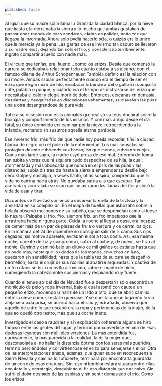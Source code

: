 ```yaml
---
published: false
---
```

Al igual que su madre solía llamar a Granada la ciudad blanca, por la nieve que hasta ella derramaba la sierra y lo mucho que ambas gustaban de pasear cada recodo de esos senderos, ebrios de palidez, cada vez que llegaba la invernada. Ahora solo podía hacerlo sola, o quizás era lo único que le merecía ya la pena. Las garras de ese invierno tan oscuro se llevaron a su madre lejos, dejando tan solo el frío, y consideraba terriblemente ingrato compartir aquello con nadie más. 

El vínculo que tenían, era, bueno… como los erizos. Desde que comenzó la carrera se dedicaba a relacionar todo cuanto estaba a su alcance con el famoso dilema de Arthur Schopenhauer. También definió así la relación con su madre. Ambas sabían perfectamente cuándo era el tiempo de ser el erizo que elegía morir de frío, enarbolar la bandera del orgullo sin compartir café, palabra o porqué; y cuándo era el tiempo de disfrazarse del erizo que necesitaba el calor y elegía morir de dolor. Entonces, cercanas en demasía, despiertas y desgarradas en discusiones vehementes, se clavaban las púas una a otra desangrándose de pura vida.

Tal era su obsesión con esos animales que realizó su tesis doctoral sobre la biología y comportamiento de los mismos. Y con más arrojo desde el día fatal, su único cometido era caminar por la nieve, retrocediendo a la infancia, recitando en susurros aquella eterna parábola. 

Ese invierno frío, más frío del que nadie hoy pueda recordar, tiñó la ciudad blanca de negro con el polen de la enfermedad. Los más sensatos se protegían de este cubriendo sus bocas; los que menos, cubrían sus ojos. Como más tarde supo, la madre cayó presa de ese mal. Enfermó de forma tan súbita y voraz que ni siquiera pudo despedirse de su hija, la cual, atormentada y más obcecada que nunca en el país de las púas y las distancias, subía día tras día hasta la sierra a emprender su desfile bajo cero. Golpe y nostalgia, a veces llanto, otras suspiro, comprendió que la vida no camina hacia atrás. No quedaba patria a la que escapar. Tan acertada y acorralada se supo que se avivaron las llamas del frío y sintió la vida de usar y tirar.

Días antes de Navidad comenzó a observar la mella de la tristeza y la ansiedad en su complexión. En el mapa de huellas que esbozaba sobre la helada observó mechones de su cabello, que se desprendían como si fuese lo natural. Palpaba el frío, frío, siempre frío, un frío impetuoso que la arrastraba hacia ninguna parte. Caída la noche al llegar a casa, era incapaz de comer más de un par de piezas de fruta o verdura y de cerrar los ojos. 
En la mañana del 24 de diciembre no consiguió salir de la cama. Sus ojos cegados, sin motivo aparente, evitaban el sol a toda costa. Así, esa misma noche, carente de luz y compromiso, subió al coche y, de nuevo, se hizo al monte. Caminó y caminó bajo un diluvio de mil guiños celestiales hasta que no pudo más; hasta que los dedos de las manos, envueltos en lana, quedaron sin sensibilidad; hasta que la rubia tez de su cara se desgañitó bermellón; hasta el crujir de sus rodillas al abatirse arqueadas. Y cautiva de un frío ufano se hizo un ovillo allí mismo, sobre el manto de hielo, sumergiendo la cabeza entre sus piernas y respirando muy fuerte. 

Cuando el tenue sol del día de Navidad fue a despertarla solo encontró un montículo de pelo y ropa invernal, bajo el cual asomó con cautela un pequeño erizo, moviendo la nariz de un lado a otro, que se abrió camino entre la nieve como si esta le quemase. Y se cuenta que un lugareño lo vio alejarse a toda prisa, se acercó hasta el sitio y, extrañado, observó que aquello de entre lo que escapó era la ropa y pertenencias de la mujer, de la que no quedó otro rastro, más que su coche inerte. 

Investigado el caso a raudales y sin explicación coherente alguna se hizo famoso entre las gentes del lugar, y terminó por convertirse en una de esas dudosas leyendas con múltiples versiones. La más extendida fue, curiosamente, la más parecida a la realidad, la de la mujer que, desconsolada al no hallar la distancia óptima con los seres más queridos, terminó perdiéndolos y convirtiéndose en erizo para semejarse a ellos. Otra de las interpretaciones añade, además, que quien sube en Nochebuena a Sierra Nevada y camina lo suficiente, terminará por encontrarla guardada de un corro de esas criaturas. Sin rezo ni temblor estará situada entre ellas con detalle y estrategia, descubierta al fin esa distancia que nos salve. Sin sufrir el dolor desnudo de las espinas y sin sentir demasiado el frío. 
Como los erizos.  
